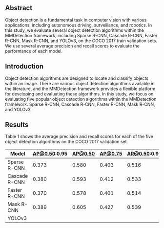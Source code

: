 ## Abstract

Object detection is a fundamental task in computer vision with various applications, including autonomous driving, surveillance, and robotics. In this study, we evaluate several object detection algorithms within the MMDetection framework, including Sparse R-CNN, Cascade R-CNN, Faster R-CNN, Mask R-CNN, and YOLOv3, on the COCO 2017 train validation sets. We use several average precision and recall scores to evaluate the performance of each model.

## Introduction

Object detection algorithms are designed to locate and classify objects within an image. There are various object detection algorithms available in the literature, and the MMDetection framework provides a flexible platform for developing and evaluating these algorithms. In this study, we focus on evaluating five popular object detection algorithms within the MMDetection framework: Sparse R-CNN, Cascade R-CNN, Faster R-CNN, Mask R-CNN, and YOLOv3.



## Results

Table 1 shows the average precision and recall scores for each of the five object detection algorithms on the COCO 2017 validation set.

| Model | AP@0.50:0.95 | AP@0.50 | AP@0.75 | AR@0.50:0.95 |
|---|---|---|---|---|
| Sparse R-CNN | 0.373 | 0.580 | 0.403 | 0.516 |
| Cascade R-CNN | 0.380 | 0.593 | 0.412 | 0.533 |
| Faster R-CNN | 0.370 | 0.578 | 0.401 | 0.514 |
| Mask R-CNN | 0.389 | 0.605 | 0.427 | 0.539 |
| YOLOv3 |  |  |  |  |

